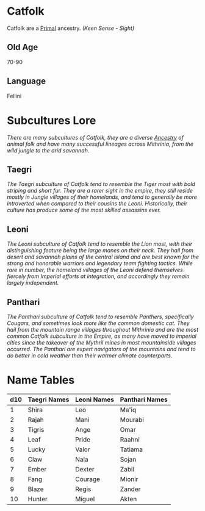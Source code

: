 # Catfolk

Catfolk are a [Primal](../Mechanical/Primal.md) ancestry. *(Keen Sense - Sight)*

## Old Age

70-90

## Language

Fellini

# Subcultures Lore

*There are many subcultures of Catfolk, they are a diverse [Ancestry](../Ancestry.md) of animal folk and have many successful lineages across Mithrinia, from the wild jungle to the arid savannah.*

## Taegri

*The Taegri subculture of Catfolk tend to resemble the Tiger most with bold striping and short fur. They are a rarer sight in the empire, they still reside mostly in Jungle villages of their homelands, and tend to generally be more introverted when compared to their cousins the Leoni. Historically, their culture has produce some of the most skilled assassins ever.*

## Leoni

*The Leoni subculture of Catfolk tend to resemble the Lion most, with their distinguishing feature being the large manes on their neck. They hail from desert and savannah plains of the central island and are best known for the strong and honorable warriors and legendary team fighting tactics. While rare in number, the homeland villages of the Leoni defend themselves fiercely from Imperial efforts at integration, and accordingly they remain largely independent.*

## Panthari

*The Panthari subculture of Catfolk tend to resemble Panthers, specifically Cougars, and sometimes look more like the common domestic cat. They hail from the mountain range villages throughout Mithrinia and are the most common Catfolk subculture in the Empire, as many have moved to imperial cities since the takeover of the Mythril mines in most mountainside villages occurred. The Panthari are expert navigators of the mountains and tend to do better in cold weather than their warmer climate counterparts.*

# Name Tables

| d10 | Taegri Names | Leoni Names | Panthari Names |
| --- | ------------ | ----------- | -------------- |
| 1   | Shira        | Leo         | Ma'iq          |
| 2   | Rajah        | Mani        | Mourabi        |
| 3   | Tigris       | Ange        | Omar           |
| 4   | Leaf         | Pride       | Raahni         |
| 5   | Lucky        | Valor       | Tatiama        |
| 6   | Claw         | Nala        | Sojan          |
| 7   | Ember        | Dexter      | Zabil          |
| 8   | Fang         | Courage     | Mionir         |
| 9   | Blaze        | Regis       | Zander         |
| 10  | Hunter       | Miguel      | Akten          |
